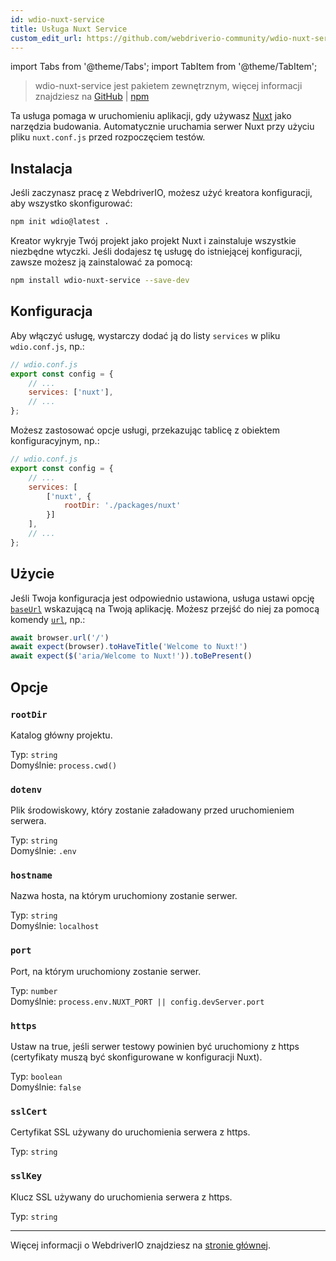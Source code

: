 ```yaml
---
id: wdio-nuxt-service
title: Usługa Nuxt Service
custom_edit_url: https://github.com/webdriverio-community/wdio-nuxt-service/edit/main/README.md
---
```


import Tabs from '@theme/Tabs';
import TabItem from '@theme/TabItem';

> wdio-nuxt-service jest pakietem zewnętrznym, więcej informacji znajdziesz na [GitHub](https://github.com/webdriverio-community/wdio-nuxt-service) | [npm](https://www.npmjs.com/package/wdio-nuxt-service)

Ta usługa pomaga w uruchomieniu aplikacji, gdy używasz [Nuxt](https://nuxt.com/) jako narzędzia budowania. Automatycznie uruchamia serwer Nuxt przy użyciu pliku `nuxt.conf.js` przed rozpoczęciem testów.

## Instalacja

Jeśli zaczynasz pracę z WebdriverIO, możesz użyć kreatora konfiguracji, aby wszystko skonfigurować:

```sh
npm init wdio@latest .
```

Kreator wykryje Twój projekt jako projekt Nuxt i zainstaluje wszystkie niezbędne wtyczki. Jeśli dodajesz tę usługę do istniejącej konfiguracji, zawsze możesz ją zainstalować za pomocą:

```bash
npm install wdio-nuxt-service --save-dev
```

## Konfiguracja

Aby włączyć usługę, wystarczy dodać ją do listy `services` w pliku `wdio.conf.js`, np.:

```js
// wdio.conf.js
export const config = {
    // ...
    services: ['nuxt'],
    // ...
};
```

Możesz zastosować opcje usługi, przekazując tablicę z obiektem konfiguracyjnym, np.:

```js
// wdio.conf.js
export const config = {
    // ...
    services: [
        ['nuxt', {
            rootDir: './packages/nuxt'
        }]
    ],
    // ...
};
```

## Użycie

Jeśli Twoja konfiguracja jest odpowiednio ustawiona, usługa ustawi opcję [`baseUrl`](https://webdriver.io/docs/configuration#baseurl) wskazującą na Twoją aplikację. Możesz przejść do niej za pomocą komendy [`url`](https://webdriver.io/docs/api/browser/url), np.:

```ts
await browser.url('/')
await expect(browser).toHaveTitle('Welcome to Nuxt!')
await expect($('aria/Welcome to Nuxt!')).toBePresent()
```

## Opcje

### `rootDir`

Katalog główny projektu.

Typ: `string`<br />
Domyślnie: `process.cwd()`

### `dotenv`

Plik środowiskowy, który zostanie załadowany przed uruchomieniem serwera.

Typ: `string`<br />
Domyślnie: `.env`

### `hostname`

Nazwa hosta, na którym uruchomiony zostanie serwer.

Typ: `string`<br />
Domyślnie: `localhost`

### `port`

Port, na którym uruchomiony zostanie serwer.

Typ: `number`<br />
Domyślnie: `process.env.NUXT_PORT || config.devServer.port`

### `https`

Ustaw na true, jeśli serwer testowy powinien być uruchomiony z https (certyfikaty muszą być skonfigurowane w konfiguracji Nuxt).

Typ: `boolean`<br />
Domyślnie: `false`

### `sslCert`

Certyfikat SSL używany do uruchomienia serwera z https.

Typ: `string`

### `sslKey`

Klucz SSL używany do uruchomienia serwera z https.

Typ: `string`

----

Więcej informacji o WebdriverIO znajdziesz na [stronie głównej](https://webdriver.io).